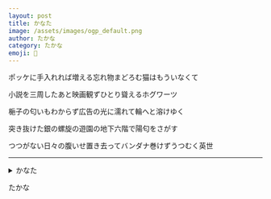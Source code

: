 ```yaml
---
layout: post
title: かなた
image: /assets/images/ogp_default.png
author: たかな
category: たかな
emoji: 👕
---
```


<div class="tanka-area"><div class="tanka">
<p>ポッケに手入れれば増える忘れ物まどろむ猫はもういなくて　</p>

<p>小説を三周したあと映画観ずひとり聳えるホグワーツ　　</p>

<p>梔子の匂いもわからず広告の光に濡れて輪へと溶けゆく</p>

<p>突き抜けた銀の螺旋の遊園の地下六階で陽匂をさがす</p>

<p>つつがない日々の腹いせ置き去ってバンダナ巻けずうつむく英世</p>

</div></div>

---

<details><summary>かなた</summary>
ポッケに手入れれば増える忘れ物まどろむ猫はもういなくて　<br/>
小説を三周したあと映画観ずひとり聳えるホグワーツ　　<br/>
梔子の匂いもわからず広告の光に濡れて輪へと溶けゆく<br/>
突き抜けた銀の螺旋の遊園の地下六階で陽匂をさがす<br/>
つつがない日々の腹いせ置き去ってバンダナ巻けずうつむく英世<br/>
<br/>

</details>

たかな
